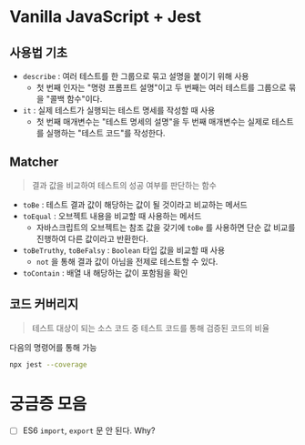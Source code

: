 # Vanilla JavaScript + Jest

## 사용법 기초

- `describe` : 여러 테스트를 한 그룹으로 묶고 설명을 붙이기 위해 사용
  - 첫 번째 인자는 "명령 프롬프트 설명"이고 두 번째는 여러 테스트를 그룹으로 묶을 "콜백 함수"이다.
- `it` : 실제 테스트가 실행되는 테스트 명세를 작성할 때 사용
  - 첫 번째 매개변수는 "테스트 명세의 설명"을 두 번째 매개변수는 실제로 테스트를 실행하는 "테스트 코드"를 작성한다.

## Matcher

> 결과 값을 비교하여 테스트의 성공 여부를 판단하는 함수

- `toBe` : 테스트 결과 값이 해당하는 값이 될 것이라고 비교하는 메서드
- `toEqual` : 오브젝트 내용을 비교할 때 사용하는 메서드
  - 자바스크립트의 오브젝트는 참조 값을 갖기에 `toBe` 를 사용하면 단순 값 비교를 진행하여 다른 값이라고 반환한다.
- `toBeTruthy`, `toBeFalsy` : `Boolean` 타입 값을 비교할 때 사용
  - `not` 을 통해 결과 값이 아님을 전제로 테스트할 수 있다.
- `toContain` : 배열 내 해당하는 값이 포함됨을 확인

## 코드 커버리지

> 테스트 대상이 되는 소스 코드 중 테스트 코드를 통해 검증된 코드의 비율

다음의 명령어를 통해 가능

```sh
npx jest --coverage
```

# 궁금증 모음

- [ ] ES6 `import`, `export` 문 안 된다. Why?
